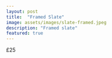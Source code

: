 ```yaml
---
layout: post
title:  "Framed Slate"
image: assets/images/slate-framed.jpeg
description: "Framed slate"
featured: true
---
```


£25
